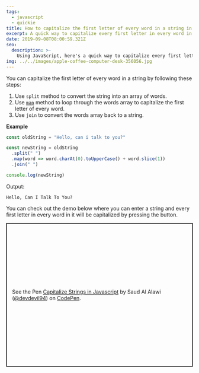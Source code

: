 ```yaml
---
tags:
  - javascript
  - quickie
title: How to capitalize the first letter of every word in a string in javascript?
excerpt: A quick way to capitalize every first letter in every word in a string
date: 2019-09-08T08:00:59.321Z
seo:
  description: >-
    Using JavaScript, here's a quick way to capitalize every first letter in every word in a string.
img: ../../images/apple-coffee-computer-desk-356056.jpg
---
```


You can capitalize the first letter of every word in a string by following these steps:

1. Use `split` method to convert the string into an array of words.
2. Use [`map`](https://web.devdevil.co/array-methods-using-map-vs-foreach) method to loop through the words array to capitalize the first letter of every word.
3. Use `join` to convert the words array back to a string.

**Example**

```javascript
const oldString = "Hello, can i talk to you?"

const newString = oldString
  .split(" ")
  .map(word => word.charAt(0).toUpperCase() + word.slice(1))
  .join(" ")

console.log(newString)
```

Output:

```
Hello, Can I Talk To You?
```

You can check out the demo below where you can enter a string and every first letter in every word in it will be capitalized by pressing the button.

<p class="codepen" data-height="388" data-theme-id="dark" data-default-tab="js,result" data-user="devdevil94" data-slug-hash="RwbZEMz" style="height: 388px; box-sizing: border-box; display: flex; align-items: center; justify-content: center; border: 2px solid; margin: 1em 0; padding: 1em;" data-pen-title="Capitalize Strings in Javascript">
  <span>See the Pen <a href="https://codepen.io/devdevil94/pen/RwbZEMz/">
  Capitalize Strings in Javascript</a> by Saud Al Alawi (<a href="https://codepen.io/devdevil94">@devdevil94</a>)
  on <a href="https://codepen.io">CodePen</a>.</span>
</p>
<script async src="https://static.codepen.io/assets/embed/ei.js"></script>
